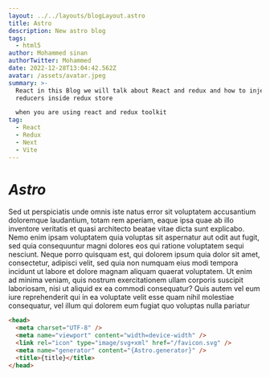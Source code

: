 ```yaml
---
layout: ../../layouts/blogLayout.astro
title: Astro
description: New astro blog
tags:
  - html5
author: Mohammed sinan
authorTwitter: Mohammed
date: 2022-12-28T13:04:42.562Z
avatar: /assets/avatar.jpeg
summary: >-
  React in this Blog we will talk about React and redux and how to inject
  reducers inside redux store 

  when you are using react and redux toolkit
tag:
  - React
  - Redux
  - Next
  - Vite
---
```


# **_A﻿stro_**

Sed ut perspiciatis unde omnis iste natus error sit voluptatem accusantium doloremque laudantium, totam rem aperiam, eaque ipsa quae ab illo inventore veritatis et quasi architecto beatae vitae dicta sunt explicabo. Nemo enim ipsam voluptatem quia voluptas sit aspernatur aut odit aut fugit, sed quia consequuntur magni dolores eos qui ratione voluptatem sequi nesciunt. Neque porro quisquam est, qui dolorem ipsum quia dolor sit amet, consectetur, adipisci velit, sed quia non numquam eius modi tempora incidunt ut labore et dolore magnam aliquam quaerat voluptatem. Ut enim ad minima veniam, quis nostrum exercitationem ullam corporis suscipit laboriosam, nisi ut aliquid ex ea commodi consequatur? Quis autem vel eum iure reprehenderit qui in ea voluptate velit esse quam nihil molestiae consequatur, vel illum qui dolorem eum fugiat quo voluptas nulla pariatur

```html
<head>
  <meta charset="UTF-8" />
  <meta name="viewport" content="width=device-width" />
  <link rel="icon" type="image/svg+xml" href="/favicon.svg" />
  <meta name="generator" content="{Astro.generator}" />
  <title>{title}</title>
</head>
```
